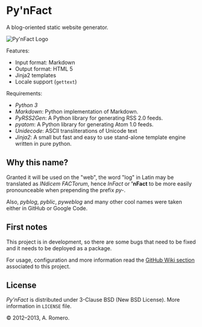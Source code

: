 Py'nFact
========

A blog-oriented static website generator.

![Py'nFact Logo][pynfact_logo]

Features:

  * Input format: Markdown
  * Output format: HTML 5
  * Jinja2 templates
  * Locale support (`gettext`)

Requirements:

  * _Python 3_
  * _Markdown_: Python implementation of Markdown.
  * _PyRSS2Gen_: A Python library for generating RSS 2.0 feeds.
  * _pyatom_: A Python library for generating Atom 1.0 feeds.
  * _Unidecode_: ASCII transliterations of Unicode text
  * _Jinja2_: A small but fast and easy to use stand-alone template
              engine written in pure python.


Why this name?
--------------

Granted it will be used on the "web", the word "log" in Latin may be
translated as *INdicem FACTorum*, hence *InFact* or **'nFact** to be
more easily pronounceable when prepending the prefix *py-*.

Also, *pyblog*, *pyblic*, *pyweblog* and many other cool names were
taken either in GitHub or Google Code.


First notes
-----------

This project is in development, so there are some bugs that need to be
fixed and it needs to be deployed as a package.

For usage, configuration and more information read the [GitHub Wiki
section](https://github.com/alberteromero/pynfact/wiki) associated to
this project.


License
-------

*Py'nFact* is distributed under 3-Clause BSD (New BSD License).
More information in `LICENSE` file.

&copy;&nbsp;2012–2013, A.&nbsp;Romero.


[pynfact_logo]: https://lh3.googleusercontent.com/-FUcG8rmOvIw/UIVzI-fi7LI/AAAAAAAAADQ/WVGkil5tJa4/s800/pynfact.png

